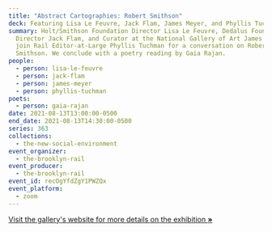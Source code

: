 ```yaml
---
title: "Abstract Cartographies: Robert Smithson"
deck: Featuring Lisa Le Feuvre, Jack Flam, James Meyer, and Phyllis Tuchman
summary: Holt/Smithson Foundation Director Lisa Le Feuvre, Dedalus Foundation
  Director Jack Flam, and Curator at the National Gallery of Art James Meyer
  join Rail Editor-at-Large Phyllis Tuchman for a conversation on Robert
  Smithson. We conclude with a poetry reading by Gaia Rajan.
people:
  - person: lisa-le-feuvre
  - person: jack-flam
  - person: james-meyer
  - person: phyllis-tuchman
poets:
  - person: gaia-rajan
date: 2021-08-13T13:00:00-0500
end_date: 2021-08-13T14:30:00-0500
series: 363
collections:
  - the-new-social-environment
event_organizer:
  - the-brooklyn-rail
event_producer:
  - the-brooklyn-rail
event_id: recOgYfdZgY1PWZQx
event_platform:
  - zoom
---
```

[Visit the gallery's website for more details on the exhibition **»**](https://www.mariangoodman.com/exhibitions/robert-smithson-abstract-cartography-nyc/)